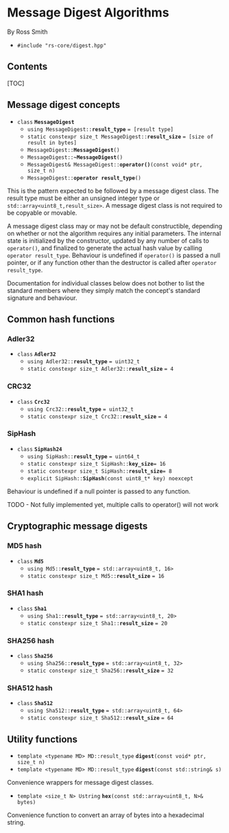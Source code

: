 # Message Digest Algorithms #

By Ross Smith

* `#include "rs-core/digest.hpp"`

## Contents ##

[TOC]

## Message digest concepts ##

* `class` **`MessageDigest`**
    * `using MessageDigest::`**`result_type`** `= [result type]`
    * `static constexpr size_t MessageDigest::`**`result_size`** `= [size of result in bytes]`
    * `MessageDigest::`**`MessageDigest`**`()`
    * `MessageDigest::`**`~MessageDigest`**`()`
    * `MessageDigest& MessageDigest::`**`operator()`**`(const void* ptr, size_t n)`
    * `MessageDigest::`**`operator result_type`**`()`

This is the pattern expected to be followed by a message digest class. The
result type must be either an unsigned integer type or
`std::array<uint8_t,result_size>`. A message digest class is not required to
be copyable or movable.

A message digest class may or may not be default constructible, depending on
whether or not the algorithm requires any initial parameters. The internal
state is initialized by the constructor, updated by any number of calls to
`operator()`, and finalized to generate the actual hash value by calling
`operator result_type`. Behaviour is undefined if `operator()` is passed a
null pointer, or if any function other than the destructor is called after
`operator result_type`.

Documentation for individual classes below does not bother to list the
standard members where they simply match the concept's standard signature and
behaviour.

## Common hash functions ##

### Adler32 ###

* `class` **`Adler32`**
    * `using Adler32::`**`result_type`** `= uint32_t`
    * `static constexpr size_t Adler32::`**`result_size`** `= 4`

### CRC32 ###

* `class` **`Crc32`**
    * `using Crc32::`**`result_type`** `= uint32_t`
    * `static constexpr size_t Crc32::`**`result_size`** `= 4`

### SipHash ###

* `class` **`SipHash24`**
    * `using SipHash::`**`result_type`** `= uint64_t`
    * `static constexpr size_t SipHash::`**`key_size`**`= 16`
    * `static constexpr size_t SipHash::`**`result_size`**`= 8`
    * `explicit SipHash::`**`SipHash`**`(const uint8_t* key) noexcept`

Behaviour is undefined if a null pointer is passed to any function.

TODO - Not fully implemented yet, multiple calls to operator() will not work

## Cryptographic message digests ##

### MD5 hash ###

* `class` **`Md5`**
    * `using Md5::`**`result_type`** `= std::array<uint8_t, 16>`
    * `static constexpr size_t Md5::`**`result_size`** `= 16`

### SHA1 hash ###

* `class` **`Sha1`**
    * `using Sha1::`**`result_type`** `= std::array<uint8_t, 20>`
    * `static constexpr size_t Sha1::`**`result_size`** `= 20`

### SHA256 hash ###

* `class` **`Sha256`**
    * `using Sha256::`**`result_type`** `= std::array<uint8_t, 32>`
    * `static constexpr size_t Sha256::`**`result_size`** `= 32`

### SHA512 hash ###

* `class` **`Sha512`**
    * `using Sha512::`**`result_type`** `= std::array<uint8_t, 64>`
    * `static constexpr size_t Sha512::`**`result_size`** `= 64`

## Utility functions ##

* `template <typename MD> MD::result_type` **`digest`**`(const void* ptr, size_t n)`
* `template <typename MD> MD::result_type` **`digest`**`(const std::string& s)`

Convenience wrappers for message digest classes.

* `template <size_t N> Ustring` **`hex`**`(const std::array<uint8_t, N>& bytes)`

Convenience function to convert an array of bytes into a hexadecimal string.
